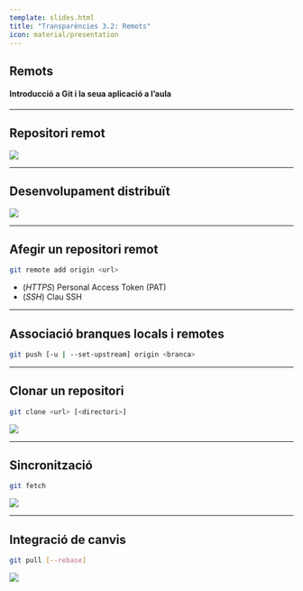 ```yaml
---
template: slides.html
title: "Transparències 3.2: Remots"
icon: material/presentation
---
```


## Remots

#### Introducció a Git i la seua aplicació a l’aula

---

## Repositori remot

<img src="../img/introduccio/components.png">

---

## Desenvolupament distribuït

<img src="../img/remots/multiple_local_repo.png">

---

## Afegir un repositori remot

```bash
git remote add origin <url>
```

- (_HTTPS_) Personal Access Token (PAT)
- (_SSH_) Clau SSH

---

## Associació branques locals i remotes

```bash
git push [-u | --set-upstream] origin <branca>
```

---

## Clonar un repositori

```bash
git clone <url> [<directori>]
```

<img src="../img/remots/clone.png">

---

## Sincronització

```bash
git fetch
```
<img src="../img/remots/fetch.png">

---

## Integració de canvis

```bash
git pull [--rebase]
```

<img src="../img/remots/pull.png">
